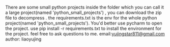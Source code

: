 There are some small python projects inside the folder which you can call it a large project(named 'python_small_projects') , you can download the zip file to decompress .
the requirements.txt is the env for the whole python project(named 'python_small_projects'). 
You'd better use pycharm to open the project.
use pip install -r requirements.txt to install the environment for the project.
feel free to ask questions to me. 
email:yujingstar811@gmail.com
author: liaoyujing
